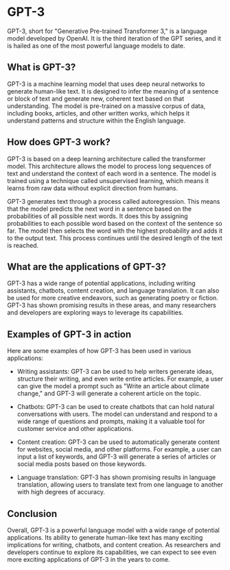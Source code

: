 # GPT-3

GPT-3, short for "Generative Pre-trained Transformer 3," is a language model developed by OpenAI. It is the third iteration of the GPT series, and it is hailed as one of the most powerful language models to date.

## What is GPT-3?

GPT-3 is a machine learning model that uses deep neural networks to generate human-like text. It is designed to infer the meaning of a sentence or block of text and generate new, coherent text based on that understanding. The model is pre-trained on a massive corpus of data, including books, articles, and other written works, which helps it understand patterns and structure within the English language.

## How does GPT-3 work?

GPT-3 is based on a deep learning architecture called the transformer model. This architecture allows the model to process long sequences of text and understand the context of each word in a sentence. The model is trained using a technique called unsupervised learning, which means it learns from raw data without explicit direction from humans.

GPT-3 generates text through a process called autoregression. This means that the model predicts the next word in a sentence based on the probabilities of all possible next words. It does this by assigning probabilities to each possible word based on the context of the sentence so far. The model then selects the word with the highest probability and adds it to the output text. This process continues until the desired length of the text is reached.

## What are the applications of GPT-3?

GPT-3 has a wide range of potential applications, including writing assistants, chatbots, content creation, and language translation. It can also be used for more creative endeavors, such as generating poetry or fiction. GPT-3 has shown promising results in these areas, and many researchers and developers are exploring ways to leverage its capabilities.

## Examples of GPT-3 in action

Here are some examples of how GPT-3 has been used in various applications:

- Writing assistants: GPT-3 can be used to help writers generate ideas, structure their writing, and even write entire articles. For example, a user can give the model a prompt such as "Write an article about climate change," and GPT-3 will generate a coherent article on the topic.
    
- Chatbots: GPT-3 can be used to create chatbots that can hold natural conversations with users. The model can understand and respond to a wide range of questions and prompts, making it a valuable tool for customer service and other applications.
    
- Content creation: GPT-3 can be used to automatically generate content for websites, social media, and other platforms. For example, a user can input a list of keywords, and GPT-3 will generate a series of articles or social media posts based on those keywords.
    
- Language translation: GPT-3 has shown promising results in language translation, allowing users to translate text from one language to another with high degrees of accuracy.
    

## Conclusion

Overall, GPT-3 is a powerful language model with a wide range of potential applications. Its ability to generate human-like text has many exciting implications for writing, chatbots, and content creation. As researchers and developers continue to explore its capabilities, we can expect to see even more exciting applications of GPT-3 in the years to come.
